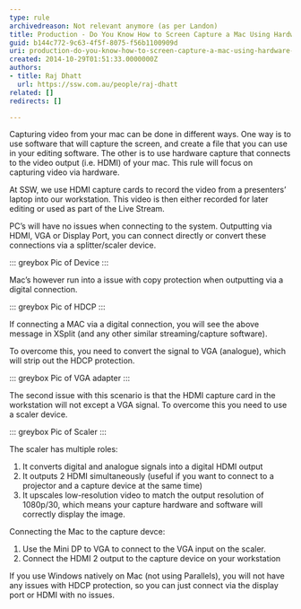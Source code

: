```yaml
---
type: rule
archivedreason: Not relevant anymore (as per Landon)
title: Production - Do You Know How to Screen Capture a Mac Using Hardware Capture?
guid: b144c772-9c63-4f5f-8075-f56b1100909d
uri: production-do-you-know-how-to-screen-capture-a-mac-using-hardware-capture
created: 2014-10-29T01:51:33.0000000Z
authors:
- title: Raj Dhatt
  url: https://ssw.com.au/people/raj-dhatt
related: []
redirects: []

---
```


Capturing video from your mac can be done in different ways. One way is to use software that will capture the screen, and create a file that you can use in your editing software. The other is to use hardware capture that connects to the video output (i.e. HDMI) of your mac. This rule will focus on capturing video via hardware. 

<!--endintro-->

At SSW, we use HDMI capture cards to record the video from a presenters’ laptop into our workstation. This video is then either recorded for later editing or used as part of the Live Stream.

PC’s will have no issues when connecting to the system. Outputting via HDMI, VGA or Display Port, you can connect directly or convert these connections via a splitter/scaler device.

::: greybox
Pic of Device
:::

Mac’s however run into a issue with copy protection when outputting via a digital connection.

::: greybox
Pic of HDCP
:::


If connecting a MAC via a digital connection, you will see the above message in XSplit (and any other similar streaming/capture software).

To overcome this, you need to convert the signal to VGA (analogue), which will strip out the HDCP protection.

::: greybox
Pic of VGA adapter
:::

The second issue with this scenario is that the HDMI capture card in the workstation will not except a VGA signal. To overcome this you need to use a scaler device.

::: greybox
Pic of Scaler
:::

The scaler has multiple roles:

1. It converts digital and analogue signals into a digital HDMI output
2. It outputs 2 HDMI simultaneously (useful if you want to connect to a projector and a capture device at the same time)
3. It upscales low-resolution video to match the output resolution of 1080p/30, which means your capture hardware and software will correctly display the image.

Connecting the Mac to the capture devce:

1. Use the Mini DP to VGA to connect to the VGA input on the scaler.
2. Connect the HDMI 2 output to the capture device on your workstation


If you use Windows natively on Mac (not using Parallels), you will not have any issues with HDCP protection, so you can just connect via the display port or HDMI with no issues.
